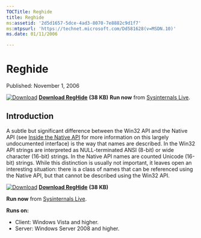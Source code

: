 ```yaml
--- 
TOCTitle: Reghide
title: Reghide
ms:assetid: '2d5d1657-5dce-4ad3-8070-7e8882c9d1f7'
ms:mtpsurl: 'https://technet.microsoft.com/Dd581628(v=MSDN.10)'
ms.date: 01/11/2006

---
```


Reghide
=======

Published: November 1, 2006

[![Download](/media/landing/sysinternals/download_sm.png)](https://download.sysinternals.com/files/RegHide.zip) [**Download RegHide**](https://download.sysinternals.com/files/RegHide.zip) **(38 KB)** 
**Run now** from [Sysinternals Live](https://live.sysinternals.com/Reghide.exe).


## Introduction

A subtle but significant difference between the Win32 API and the Native
API (see [Inside the Native API](~/learn/inside-native-applications.md) for
more information on this largely undocumented interface) is the way that
names are described. In the Win32 API strings are interpreted as
NULL-terminated ANSI (8-bit) or wide character (16-bit) strings. In the
Native API names are counted Unicode (16-bit) strings. While this
distinction is usually not important, it leaves open an interesting
situation: there is a class of names that can be referenced using the
Native API, but that cannot be described using the Win32 API.

[![Download](/media/landing/sysinternals/download_sm.png)](https://download.sysinternals.com/files/RegHide.zip) [**Download RegHide**](https://download.sysinternals.com/files/RegHide.zip) **(38 KB)**

**Run now** from [Sysinternals Live](https://live.sysinternals.com/Reghide.exe).

**Runs on:**

-   Client: Windows Vista and higher.
-   Server: Windows Server 2008 and higher.



